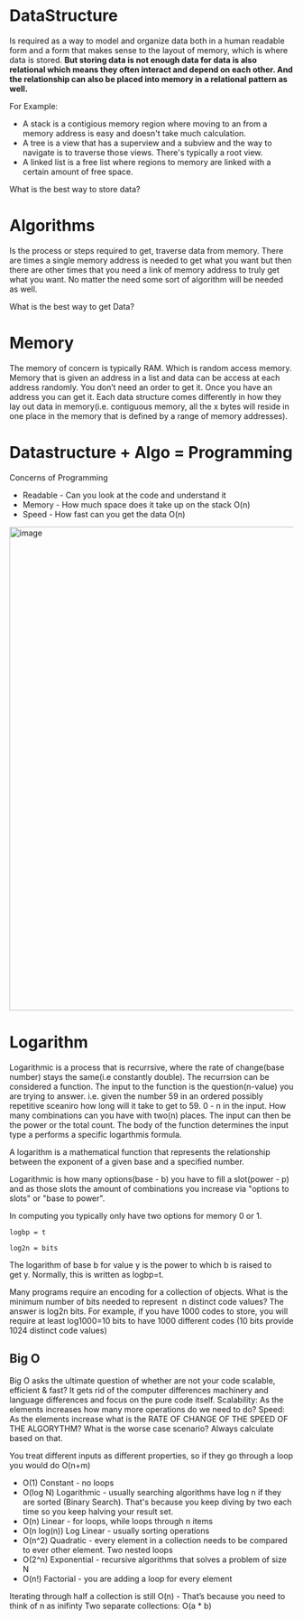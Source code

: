 # DataStructure
Is required as a way to model and organize data both in a human readable form and a form that makes sense to the layout of memory, which is where data is stored. **But storing data is not enough data for data is also relational which means they often interact and depend on each other. And the relationship can also be placed into memory in a relational pattern as well.**

For Example:
* A stack is a contigious memory region where moving to an from a memory address is easy and doesn't take much calculation.
* A tree is a view that has a superview and a subview and the way to navigate is to traverse those views. There's typically a root view.
* A linked list is a free list where regions to memory are linked with a certain amount of free space.

What is the best way to store data?

# Algorithms
Is the process or steps required to get, traverse data from memory. There are times a single memory address is needed to get what you want but then there are other times that you need a link of memory address to truly get what you want. No matter the need some sort of algorithm will be needed as well.

What is the best way to get Data?

# Memory
The memory of concern is typically RAM. Which is random access memory. Memory that is given an address in a list and data can be access at each address randomly. You don’t need an order to get it. Once you have an address you can get it. Each data structure comes differently in how they lay out data in memory(i.e. contiguous memory, all the x bytes will reside in one place in the memory that is defined by a range of memory addresses).

# Datastructure + Algo = Programming
Concerns of Programming
* Readable - Can you look at the code and understand it
* Memory - How much space does it take up on the stack O(n)
* Speed - How fast can you get the data O(n)

<img width="857" alt="image" src="https://user-images.githubusercontent.com/22100946/213064990-cc25e06f-0a31-481e-8e91-b9a397a1756b.png">

# Logarithm
Logarithmic is a process that is recurrsive, where the rate of change(base number) stays the same(i.e constantly double). The recurrsion can be considered a function. The input to the function is the question(n-value) you are trying to answer. i.e. given the number 59 in an ordered possibly repetitive sceaniro how long will it take to get to 59. 0 - n in the input. How many combinations can you have with two(n) places. The input can then be the power or the total count. The body of the function determines the input type a performs a specific logarthmis formula. 

A logarithm is a mathematical function that represents the relationship between the exponent of a given base and a specified number.

Logarithmic is how many options(base - b) you have to fill a slot(power - p) and as those slots the amount of combinations you increase via "options to slots" or "base to power".

In computing you typically only have two options for memory 0 or 1.

```
logbp = t 

log2n = bits
```

The logarithm of base b for value y is the power to which b is raised to get y. Normally, this is written as logbp=t. 

Many programs require an encoding for a collection of objects. What is the minimum number of bits needed to represent 
n distinct code values? The answer is log2n bits. For example, if you have 1000 codes to store, you will require at least log1000=10 bits to have 1000 different codes (10 bits provide 1024 distinct code values)

## Big O
Big O asks the ultimate question of whether are not your code scalable, efficient & fast? It gets rid of the computer differences machinery and language differences and focus on the pure code itself.
Scalability: As the elements increases how many more operations do we need to do?
Speed: As the elements increase what is the RATE OF CHANGE OF THE SPEED OF THE ALGORYTHM?
What is the worse case scenario? Always calculate based on that.

You treat different inputs as different properties, so if they go through a loop you would do O(n+m)
* O(1) Constant - no loops
* O(log N) Logarithmic - usually searching algorithms have log n if they are sorted (Binary Search). That's because you keep diving by two each time so you keep halving your result set.
* O(n) Linear - for loops, while loops through n items
* O(n log(n)) Log Linear - usually sorting operations
* O(n^2) Quadratic - every element in a collection needs to be compared to ever other element. Two nested loops
* O(2^n) Exponential - recursive algorithms that solves a problem of size N
* O(n!) Factorial - you are adding a loop for every element

Iterating through half a collection is still O(n) - That’s because you need to think of n as inifinty
Two separate collections: O(a * b)
